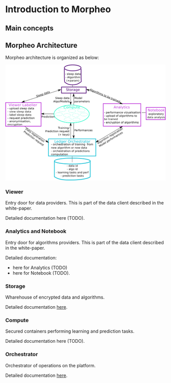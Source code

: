 # Introduction to Morpheo 

## Main concepts

## Morpheo Architecture

Morpheo architecture is organized as below:

![Morpheo Architecture](img/archi.png)


### Viewer

Entry door for data providers. This is part of the data client described in the white-paper.   

Detailed documentation here (TODO).  

### Analytics and Notebook 

Entry door for algorithms providers. This is part of the data client described in the white-paper.  

Detailed documentation:
- here for Analytics (TODO) 
- here for Notebook (TODO).  

### Storage 

Wharehouse of encrypted data and algorithms. 

Detailed documentation [here](https://morpheoorg.github.io/morpheo-storage).

### Compute

Secured containers performing learning and prediction tasks.  

Detailed documentation here (TODO).  

### Orchestrator 

Orchestrator of operations on the platform. 

Detailed documentation [here](https://morpheoorg.github.io/morpheo-orchestrator).
